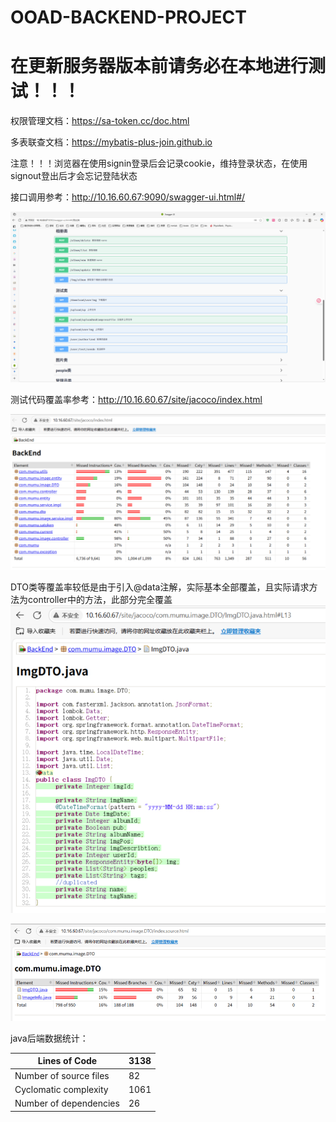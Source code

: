 # OOAD-BACKEND-PROJECT

# 在更新服务器版本前请务必在本地进行测试！！！

权限管理文档：https://sa-token.cc/doc.html

多表联查文档：https://mybatis-plus-join.github.io

注意！！！浏览器在使用signin登录后会记录cookie，维持登录状态，在使用signout登出后才会忘记登陆状态

接口调用参考：http://10.16.60.67:9090/swagger-ui.html#/


![img.png](img.png)

测试代码覆盖率参考：http://10.16.60.67/site/jacoco/index.html

![img_1.png](img_1.png)

DTO类等覆盖率较低是由于引入@data注解，实际基本全部覆盖，且实际请求方法为controller中的方法，此部分完全覆盖
![img_2.png](img_2.png)

![img_3.png](img_3.png)

java后端数据统计：

| Lines of Code          | 3138 |
| ---------------------- | ---- |
| Number of source files | 82   |
| Cyclomatic complexity  | 1061 |
| Number of dependencies | 26   |






